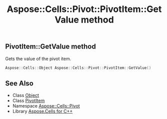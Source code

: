﻿---
title: Aspose::Cells::Pivot::PivotItem::GetValue method
linktitle: GetValue
second_title: Aspose.Cells for C++ API Reference
description: 'Aspose::Cells::Pivot::PivotItem::GetValue method. Gets the value of the pivot item in C++.'
type: docs
weight: 2200
url: /cpp/aspose.cells.pivot/pivotitem/getvalue/
---
## PivotItem::GetValue method


Gets the value of the pivot item.

```cpp
Aspose::Cells::Object Aspose::Cells::Pivot::PivotItem::GetValue()
```

## See Also

* Class [Object](../../../aspose.cells/object/)
* Class [PivotItem](../)
* Namespace [Aspose::Cells::Pivot](../../)
* Library [Aspose.Cells for C++](../../../)
